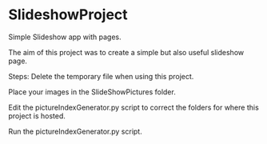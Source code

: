 # SlideshowProject
 Simple Slideshow app with pages.

The aim of this project was to create a simple but also useful slideshow page.

Steps:
  Delete the temporary file when using this project.

  Place your images in the SlideShowPictures folder.

  Edit the pictureIndexGenerator.py script to correct the folders for where this project is hosted.

  Run the pictureIndexGenerator.py script.
